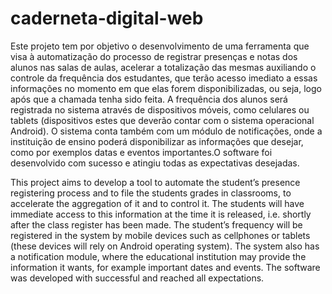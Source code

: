 caderneta-digital-web
=====================
Este projeto tem por objetivo o desenvolvimento de uma ferramenta que visa à automatização do processo de registrar presenças e notas dos alunos nas salas de aulas, acelerar a totalização das mesmas auxiliando o controle da frequência dos estudantes, que terão acesso imediato a essas informações no momento em que elas forem disponibilizadas, ou seja, logo após que a chamada tenha sido feita. A frequência dos alunos será registrada no sistema através de dispositivos móveis, como celulares ou tablets (dispositivos estes que deverão contar com o sistema operacional Android). O sistema conta também com um módulo de notificações, onde a instituição de ensino poderá disponibilizar as informações que desejar, como por exemplos datas e eventos importantes.O software foi desenvolvido com sucesso e atingiu todas as expectativas desejadas.


This project aims to develop a tool to automate the student’s presence registering process and to file the students grades in classrooms, to accelerate the aggregation of it and to control it. The students will have immediate access to this information at the time it is released, i.e. shortly after the class register has been made. The student’s frequency will be registered in the system by mobile devices such as cellphones or tablets (these devices will rely on Android operating system). The system also has a notification module, where the educational institution may provide the information it wants, for example important dates and events. The software was developed with successful and reached all expectations.
